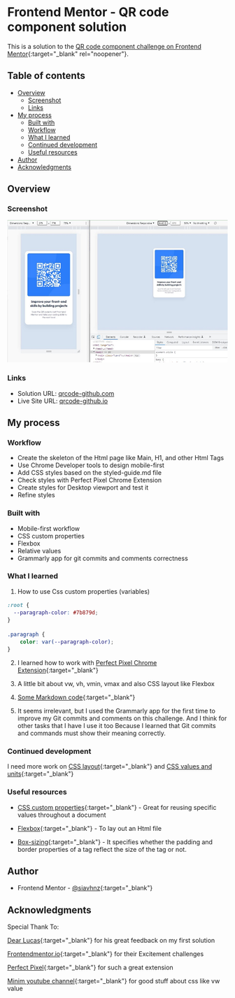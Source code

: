 # Frontend Mentor - QR code component solution

This is a solution to the [QR code component challenge on Frontend Mentor](https://www.frontendmentor.io/challenges/qr-code-component-iux_sIO_H){:target="_blank" rel="noopener"}.

## Table of contents

- [Overview](#overview)
  - [Screenshot](#screenshot)
  - [Links](#links)
- [My process](#my-process)
  - [Built with](#built-with)
  - [Workflow](#workflow)
  - [What I learned](#what-i-learned)
  - [Continued development](#continued-development)
  - [Useful resources](#useful-resources)
- [Author](#author)
- [Acknowledgments](#acknowledgments)

## Overview

### Screenshot

![screenshot](./images/screenshot.JPG)

### Links

- Solution URL: [qrcode-github.com](https://github.com/siavhnz/qrcode-challenge/blob/master/style.css)
- Live Site URL: [qrcode-github.io](https://siavhnz.github.io/frontendmentor/1.qrcode/index.html)

## My process

### Workflow

- Create the skeleton of the Html page like Main, H1, and other Html Tags
- Use Chrome Developer tools to design mobile-first
- Add CSS styles based on the styled-guide.md file
- Check styles with Perfect Pixel Chrome Extension
- Create styles for Desktop viewport and test it
- Refine styles 


### Built with

- Mobile-first workflow
- CSS custom properties
- Flexbox
- Relative values
- Grammarly app for git commits and comments correctness


### What I learned

1. How to use Css custom properties (variables)

```CSS
:root {
  --paragraph-color: #7b879d;
}

.paragraph {
    color: var(--paragraph-color);
}
```
2. I learned how to work with [Perfect Pixel Chrome Extension](https://chrome.google.com/webstore/detail/perfectpixel-by-welldonec/dkaagdgjmgdmbnecmcefdhjekcoceebi?hl=en){:target="_blank"}

3. A little bit about vw, vh, vmin, vmax and also CSS layout like Flexbox

4. [Some Markdown code](https://www.markdownguide.org/){:target="_blank"}

5. It seems irrelevant, but I used the Grammarly app for the first time to improve my Git commits and comments on this challenge. And I think for other tasks that I have I use it too Because I learned that Git commits and commands must show their meaning correctly.

### Continued development

I need more work on [CSS layout](https://developer.mozilla.org/en-US/docs/Learn/CSS/CSS_layout/Flexbox){:target="_blank"} and [CSS values and units](https://developer.mozilla.org/en-US/docs/Learn/CSS/Building_blocks/Values_and_units){:target="_blank"}

### Useful resources

- [CSS custom properties](https://developer.mozilla.org/en-US/docs/Web/CSS/Using_CSS_custom_properties){:target="_blank"} - Great for reusing specific values throughout a document

- [Flexbox](https://developer.mozilla.org/en-US/docs/Learn/CSS/CSS_layout/Flexbox){:target="_blank"} - To lay out an Html file

- [Box-sizing](https://www.w3schools.com/css/css3_box-sizing.asp){:target="_blank"} - It specifies whether the padding and border properties of a tag reflect the size of the tag or not.

## Author

- Frontend Mentor - [@siavhnz](https://www.frontendmentor.io/profile/siavhnz){:target="_blank"}

## Acknowledgments

Special Thank To:

[Dear Lucas](https://www.frontendmentor.io/profile/correlucas){:target="_blank"} for his great feedback on my first solution

[Frontendmentor.io](https://www.frontendmentor.io/challenges){:target="_blank"} for their Excitement challenges  

[Perfect Pixel](https://chrome.google.com/webstore/detail/perfectpixel-by-welldonec/dkaagdgjmgdmbnecmcefdhjekcoceebi?hl=en){:target="_blank"} for such a great extension

[Minim youtube channel](https://www.youtube.com/watch?v=waiZqfefo14){:target="_blank"} for good stuff about css like vw value 

